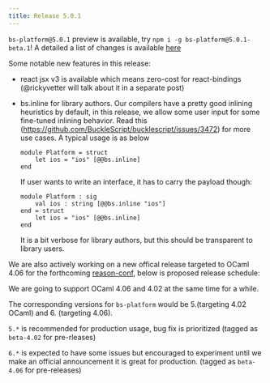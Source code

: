 ```yaml
---
title: Release 5.0.1
---
```


`bs-platform@5.0.1` preview is available, try `npm i -g bs-platform@5.0.1-beta.1`! A detailed a list of changes is available [here](https://github.com/BuckleScript/bucklescript/blob/master/Changes.md#501)

Some notable new features in this release:

- react jsx v3 is available which means zero-cost for react-bindings (@rickyvetter will talk about it in a separate post)

- bs.inline for library authors. Our compilers have a pretty good inlining heuristics by default, in this release, we allow some user input for some fine-tuned inlining behavior. Read this (https://github.com/BuckleScript/bucklescript/issues/3472) for more use cases.
    A typical usage is as below
    ```
    module Platform = struct
        let ios = "ios" [@@bs.inline]
    end    
    ```
    If user wants to write an interface, it has to carry the payload though:
    ```
    module Platform : sig
        val ios : string [@@bs.inline "ios"]
    end = struct
        let ios = "ios" [@@bs.inline]
    end    
    ```
    It is a bit verbose for library authors, but this should be transparent to library users.



We are also actively working on a new offical release targeted to OCaml 4.06 for the forthcoming [reason-conf](https://www.reason-conf.com/), below is proposed release schedule:

We are going to support OCaml 4.06 and 4.02 at the same time for a while.

The corresponding versions for `bs-platform` would be 5.(targeting 4.02 OCaml) and 6. (targeting 4.06).

`5.*` is recommended for production usage, bug fix is prioritized (tagged as `beta-4.02` for pre-rleases)

`6.*` is expected to have some issues but encouraged to experiment until we make an official announcement it is great for production. (tagged as `beta-4.06` for pre-releases)